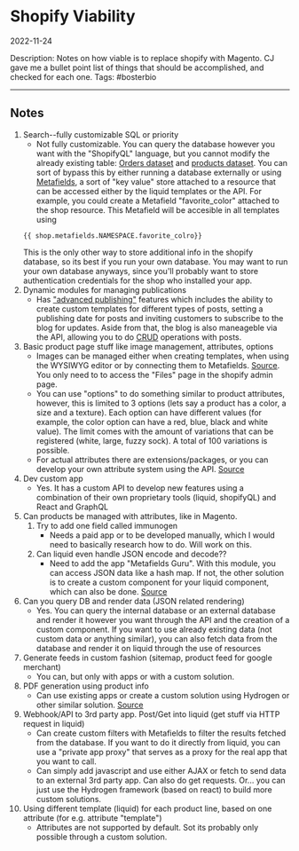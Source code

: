 # Shopify Viability
2022-11-24

Description: Notes on how viable is to replace shopify with Magento. CJ gave me a bullet point list of things that should be accomplished, and checked for each one.
Tags: #bosterbio

------

## Notes

1. Search--fully customizable SQL or priority  
	- Not fully customizable. You can query the database however you want with the "ShopifyQL" language, but you cannot modify the already existing table: [Orders dataset](https://shopify.dev/api/shopifyql/datasets/orders-dataset) and [products dataset](https://shopify.dev/api/shopifyql/datasets/products-dataset). You can sort of bypass this by either running a database externally or using [Metafields](https://help.shopify.com/es/manual/metafields), a sort of "key value" store attached to a resource that can be accessed either by the liquid templates or the API. For example, you could create a Metafield "favorite_color" attached to the shop resource. This Metafield will be accesible in all templates using 
	```
	{{ shop.metafields.NAMESPACE.favorite_colro}}
	```
	  This is the only other way to store additional info in the shopify database, so its best if you run your own database. You may want to run your own database anyways, since you'll probably want to store authentication credentials for the shop who installed your app.
1. Dynamic modules for managing publications  
	- Has ["advanced publishing"](https://help.shopify.com/en/manual/online-store/blogs/publishing-blogs) features which includes the ability to create custom templates for different types of posts, setting a publishing date for posts and inviting customers to subscribe to the blog for updates. Aside from that, the blog is also maneageble via the API, allowing you to do [CRUD](https://shopify.dev/api/admin-rest/2022-10/resources/blog) operations with posts.
1. Basic product page stuff like image management, attributes, options  
	- Images can be managed either when creating templates, when using the WYSIWYG editor or by connecting them to Metafields. [Source](https://help.shopify.com/en/manual/shopify-admin/productivity-tools/file-uploads). You only need to to access the "Files" page in the shopify admin page.
	- You can use "options" to do something similar to product attributes, however, this is limited to 3 options (lets say a product has a color, a size and a texture).  Each option can have different values (for example, the color option can have a red, blue, black and white value). The limit comes with the amount of variations that can be registered (white, large, fuzzy sock). A total of 100 variations is possible.
	- For actual attributes there are extensions/packages, or you can develop your own attribute system using the API. [Source](https://www.shopping-cart-migration.com/carts-reviews/shopify/didnt-know-shopify-product-attributes#:~:text=What%20are%20Shopify%20attributes%3F,to%20search%20the%20entire%20store.)
1. Dev custom app  
	- Yes. It has a custom API to develop new features using a combination of their own proprietary tools (liquid, shopifyQL) and React and GraphQL
1. Can products be managed with attributes, like in Magento.  
	 1. Try to add one field called immunogen  
		 - Needs a paid app or to be developed manually, which I would need to basically research how to do. Will work on this.
	 1. Can liquid even handle JSON encode and decode??  
		 - Need to add the app "Metafields Guru". With this module, you can access JSON data like a hash map. If not, the other solution is to create a custom component for your liquid component, which can also be done. [Source](https://iliashaddad.medium.com/how-to-use-json-data-in-shopify-liquid-code-4c9d63075fc3) 
1. Can you query DB and render data (JSON related rendering)  
	- Yes. You can query the internal database or an external database and render it however you want through the API and the creation of a custom component. If you want to use already existing data (not custom data or anything similar), you can also fetch data from the database and render it on liquid through the use of resources
1. Generate feeds in custom fashion (sitemap, product feed for google merchant)  
	- You can, but only with apps or with a custom solution.
1. PDF generation using product info  
	- Can use existing apps or create a custom solution using Hydrogen or other similar solution. [Source](https://www.brihaspatitech.com/blog/product-page-pdf-app-shopify/)
2. Webhook/API to 3rd party app. Post/Get into liquid (get stuff via HTTP request in liquid)  
	- Can create custom filters with Metafields to filter the results fetched from the database. If you want to do it directly from liquid, you can use a "private app proxy" that serves as a proxy for the real app that you want to call.
	- Can simply add javascript and use either AJAX or fetch to send data to an external 3rd party app. Can also do get requests. Or... you can just use the Hydrogen framework (based on react) to build more custom solutions.
3. Using different template (liquid) for each product line, based on one attribute (for e.g. attribute "template")
	- Attributes are not supported by default. Sot its probably only possible through a custom solution.
